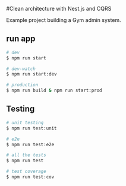 #Clean architecture with Nest.js and CQRS


Example project building a Gym admin system.


## run app

```bash
# dev
$ npm run start

# dev-watch
$ npm run start:dev

# production
$ npm run build & npm run start:prod
```

## Testing

```bash
# unit testing
$ npm run test:unit

# e2e
$ npm run test:e2e

# all the tests
$ npm run test

# test coverage
$ npm run test:cov
```

